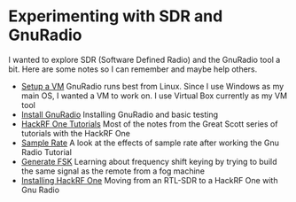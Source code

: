 # Experimenting with SDR and GnuRadio
I wanted to explore SDR (Software Defined Radio) and the GnuRadio tool a bit. Here are some notes so I can remember and maybe help others.

* [Setup a VM](vm_setup.md) GnuRadio runs best from Linux. Since I use Windows as my main OS, I wanted a VM to work on. I use Virtual Box currently as my VM tool
* [Install GnuRadio](gnu_radio1.md) Installing GnuRadio and basic testing
* [HackRF One Tutorials](gnu_radio2.md) Most of the notes from the Great Scott series of tutorials with the HackRF One
* [Sample Rate](gnu_radio3.md) A look at the effects of sample rate after working the Gnu Radio Tutorial
* [Generate FSK](gnu_radio4.md) Learning about frequency shift keying by trying to build the same signal as the remote from a fog machine
* [Installing HackRF One](gnu_radio5.md) Moving from an RTL-SDR to a HackRF One with Gnu Radio